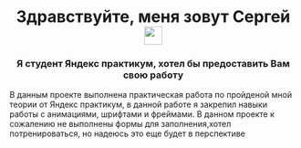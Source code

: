 <h1 align="center">Здравствуйте, меня зовут Сергей</a>
<img src="https://github.com/blackcater/blackcater/raw/main/images/Hi.gif" height="32"/></h1>
<h3 align="center">Я студент Яндекс практикум, хотел бы предоставить Вам свою работу</h3>
<p>В данным проекте выполнена практическая работа по пройденой мной теории от Яндекс практикум, в данной работе я закрепил навыки работы с анимациями, шрифтами и фреймами. В данном проекте к сожалению не выполнены формы для заполнения,хотел потренироваться, но надеюсь это еще будет в перспективе<p>
